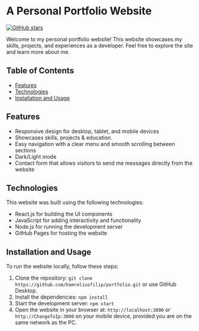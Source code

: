 # A Personal Portfolio Website

[![GitHub stars](https://img.shields.io/github/stars/hamreliusfilip/portfolio?style=social)](https://github.com/hamreliusfilip/portfolio/stargazers)


Welcome to my personal portfolio website! This website showcases my skills, projects, and experiences as a developer. Feel free to explore the site and learn more about me.

## Table of Contents

- [Features](#features)
- [Technologies](#Technologies)
- [Installation and Usage](#installation-and-usage)

## Features

- Responsive design for desktop, tablet, and mobile devices
- Showcases skills, projects & education.
- Easy navigation with a clear menu and smooth scrolling between sections
- Dark/Light mode
- Contact form that allows visitors to send me messages directly from the website

## Technologies

This website was built using the following technologies:

- React.js for building the UI components
- JavaScript for adding interactivity and functionality
- Node.js for running the development server
- GitHub Pages for hosting the website

## Installation and Usage

To run the website locally, follow these steps:

1. Clone the repository: `git clone https://github.com/hamreliusfilip/portfolio.git` or use GitHub Desktop.
2. Install the dependencies: `npm install`
3. Start the development server: `npm start`
4. Open the website in your browser at: `http://localhost:3000` or `http://ChangeToIp:3000` on your mobile device, provided you are on the same network as the PC.


